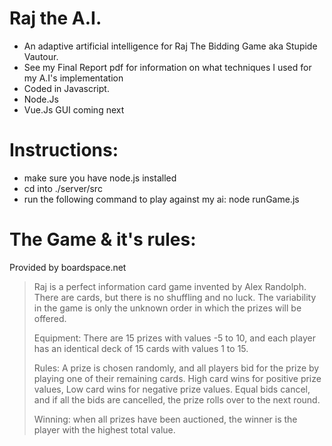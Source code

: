 # Raj the A.I.
* An adaptive artificial intelligence for Raj The Bidding Game aka Stupide Vautour.
* See my Final Report pdf for information on what techniques I used for my A.I's implementation 
* Coded in Javascript.
* Node.Js
* Vue.Js GUI coming next

# Instructions:
* make sure you have node.js installed
* cd into ./server/src
* run the following command to play against my ai: node runGame.js

# The Game & it's rules:
Provided by boardspace.net
> Raj is a perfect information card game invented by Alex Randolph.  There are cards, but there is no shuffling and no luck.  The variability in the game is only the unknown order in which the prizes will be offered.
>
>Equipment: There are 15 prizes with values -5 to 10, and each player has an identical deck of 15 cards with values 1 to 15. 
>
>Rules: A prize is chosen randomly, and all players bid for the prize by playing one of their remaining cards.  High card wins for positive prize values, Low card wins for negative prize values.   Equal bids cancel, and if all the bids are cancelled, the prize rolls over to the next round.
>
>Winning: when all prizes have been auctioned, the winner is the player with the highest total value.

